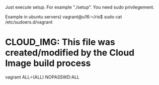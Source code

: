 Just execute setup. For example "./setup".
You need sudo privilegement. 

Example in ubuntu servers)
vagrant@u16:~/ris$ sudo cat /etc/sudoers.d/vagrant
# CLOUD_IMG: This file was created/modified by the Cloud Image build process
vagrant ALL=(ALL) NOPASSWD:ALL

